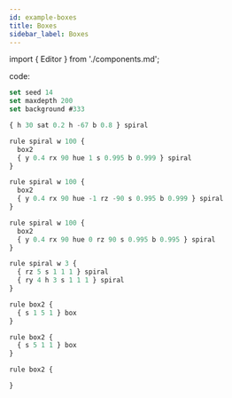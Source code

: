 ```yaml
---
id: example-boxes
title: Boxes
sidebar_label: Boxes
---
```


import { Editor } from './components.md';

<Editor src="https://after12am.github.io/eisenscript-editor/#B/rZDRCoIwFIbv9xQ/dG1szlV7nJkjI0vZlDTx3TsbVhdKEMQuds5/vvMx5m0Lb20BkTFP9dX0hW3aEinnMcjN8XJydXcrsJFSMjaihOTwpgXfptQkuz1yqg+Y4JuzMxVjrqvs3OAOwTlGBuR1n9I1YiA8g+uhOcrOQsBTorWKIq31RzX9LEsE3AMJdX+U8uBcKNUXpYzCMewpWhPxvPE4GZCFz1xOX7LwnFkTGBUZCtcBNUtWADY9AQ=="/>

code:

```jsx
set seed 14
set maxdepth 200
set background #333

{ h 30 sat 0.2 h -67 b 0.8 } spiral

rule spiral w 100 {
  box2
  { y 0.4 rx 90 hue 1 s 0.995 b 0.999 } spiral
}

rule spiral w 100 {
  box2
  { y 0.4 rx 90 hue -1 rz -90 s 0.995 b 0.999 } spiral
}

rule spiral w 100 {
  box2
  { y 0.4 rx 90 hue 0 rz 90 s 0.995 b 0.995 } spiral
}

rule spiral w 3 {
  { rz 5 s 1 1 1 } spiral
  { ry 4 h 3 s 1 1 1 } spiral
}

rule box2 {
  { s 1 5 1 } box
}

rule box2 {
  { s 5 1 1 } box
}

rule box2 {

}
```
